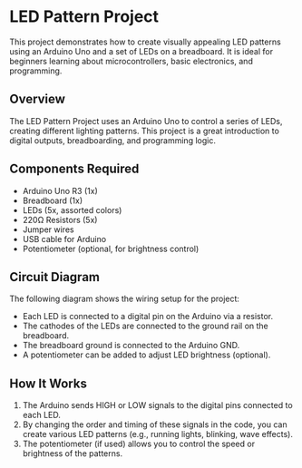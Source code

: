 # LED Pattern Project

This project demonstrates how to create visually appealing LED patterns using an Arduino Uno and a set of LEDs on a breadboard. It is ideal for beginners learning about microcontrollers, basic electronics, and programming.



## Overview

The LED Pattern Project uses an Arduino Uno to control a series of LEDs, creating different lighting patterns. This project is a great introduction to digital outputs, breadboarding, and programming logic.

## Components Required

- Arduino Uno R3 (1x)
- Breadboard (1x)
- LEDs (5x, assorted colors)
- 220Ω Resistors (5x)
- Jumper wires
- USB cable for Arduino
- Potentiometer (optional, for brightness control)

## Circuit Diagram

The following diagram shows the wiring setup for the project:

- Each LED is connected to a digital pin on the Arduino via a resistor.
- The cathodes of the LEDs are connected to the ground rail on the breadboard.
- The breadboard ground is connected to the Arduino GND.
- A potentiometer can be added to adjust LED brightness (optional).

## How It Works

1. The Arduino sends HIGH or LOW signals to the digital pins connected to each LED.
2. By changing the order and timing of these signals in the code, you can create various LED patterns (e.g., running lights, blinking, wave effects).
3. The potentiometer (if used) allows you to control the speed or brightness of the patterns.





